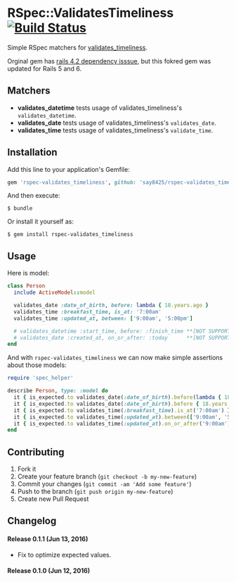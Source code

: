 # RSpec::ValidatesTimeliness [![Build Status](https://travis-ci.org/yhirano55/rspec-validates_timeliness.svg?branch=master)](https://travis-ci.org/yhirano55/rspec-validates_timeliness)

Simple RSpec matchers for [validates_timeliness](https://github.com/adzap/validates_timeliness).

Orginal gem has [rails 4.2 dependency isssue](https://github.com/yhirano55/rspec-validates_timeliness/issues/13), but this fokred gem was updated for Rails 5 and 6.

## Matchers

- **validates_datetime** tests usage of validates_timeliness's `validates_datetime`.
- **validates_date** tests usage of validates_timeliness's `validates_date`.
- **validates_time** tests usage of validates_timeliness's `validate_time`.

## Installation

Add this line to your application's Gemfile:

```ruby
gem 'rspec-validates_timeliness', github: 'say8425/rspec-validates_timeliness'
```

And then execute:

    $ bundle

Or install it yourself as:

    $ gem install rspec-validates_timeliness

## Usage

Here is model:

```ruby
class Person
  include ActiveModel::model

  validates_date :date_of_birth, before: lambda { 18.years.ago }
  validates_time :breakfast_time, is_at: '7:00am'
  validates_time :updated_at, between: ['9:00am', '5:00pm']

  # validates_datetime :start_time, before: :finish_time **[NOT SUPPORT] Method symbol
  # validates_date :created_at, on_or_after: :today      **[NOT SUPPORT] Shorthand
end
```

And with `rspec-validates_timeliness` we can now make simple assertions about those models:

```ruby
require 'spec_helper'

describe Person, type: :model do
  it { is_expected.to validates_date(:date_of_birth).before(lambda { 18.years.ago }) }
  it { is_expected.to validates_date(:date_of_birth).before { 18.years.ago } } # The same as previous example
  it { is_expected.to validates_time(:breakfast_time).is_at('7:00am') }
  it { is_expected.to validates_time(:updated_at).between(['9:00am', '5:00pm']) }
  it { is_expected.to validates_time(:updated_at).on_or_after('9:00am').on_or_before('5:00pm') } # The same as previous example
end
```

## Contributing

1. Fork it
2. Create your feature branch (`git checkout -b my-new-feature`)
3. Commit your changes (`git commit -am 'Add some feature'`)
4. Push to the branch (`git push origin my-new-feature`)
5. Create new Pull Request

## Changelog

#### Release 0.1.1 (Jun 13, 2016)

* Fix to optimize expected values.

#### Release 0.1.0 (Jun 12, 2016)
